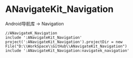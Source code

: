 # ANavigateKit_Navigation
Android导航库 -> Navigation

```
//ANavigateK_Navigation
include ':ANavigateKit_Navigation'
project(':ANavigateKit_Navigation').projectDir = new File("D:\\WorkSpace\\GitHub\\ANavigateKit_Navigation")
include ':ANavigateKit_Navigation:navigatek_navigation'
```
